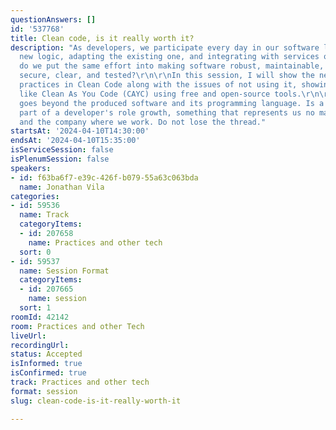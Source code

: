 ```yaml
---
questionAnswers: []
id: '537768'
title: Clean code, is it really worth it?
description: "As developers, we participate every day in our software life cycle adding
  new logic, adapting the existing one, and integrating with services or platforms.\r\n\r\nBut,
  do we put the same effort into making software robust, maintainable, consistent,
  secure, clear, and tested?\r\n\r\nIn this session, I will show the need for good
  practices in Clean Code along with the issues of not using it, showing concepts
  like Clean As You Code (CAYC) using free and open-source tools.\r\n\r\nClean Code
  goes beyond the produced software and its programming language. Is a fundamental
  part of a developer's role growth, something that represents us no matter the language
  and the company where we work. Do not lose the thread."
startsAt: '2024-04-10T14:30:00'
endsAt: '2024-04-10T15:35:00'
isServiceSession: false
isPlenumSession: false
speakers:
- id: f63ba6f7-e39c-426f-b079-55a63c063bda
  name: Jonathan Vila
categories:
- id: 59536
  name: Track
  categoryItems:
  - id: 207658
    name: Practices and other tech
  sort: 0
- id: 59537
  name: Session Format
  categoryItems:
  - id: 207665
    name: session
  sort: 1
roomId: 42142
room: Practices and other Tech
liveUrl: 
recordingUrl: 
status: Accepted
isInformed: true
isConfirmed: true
track: Practices and other tech
format: session
slug: clean-code-is-it-really-worth-it

---
```

